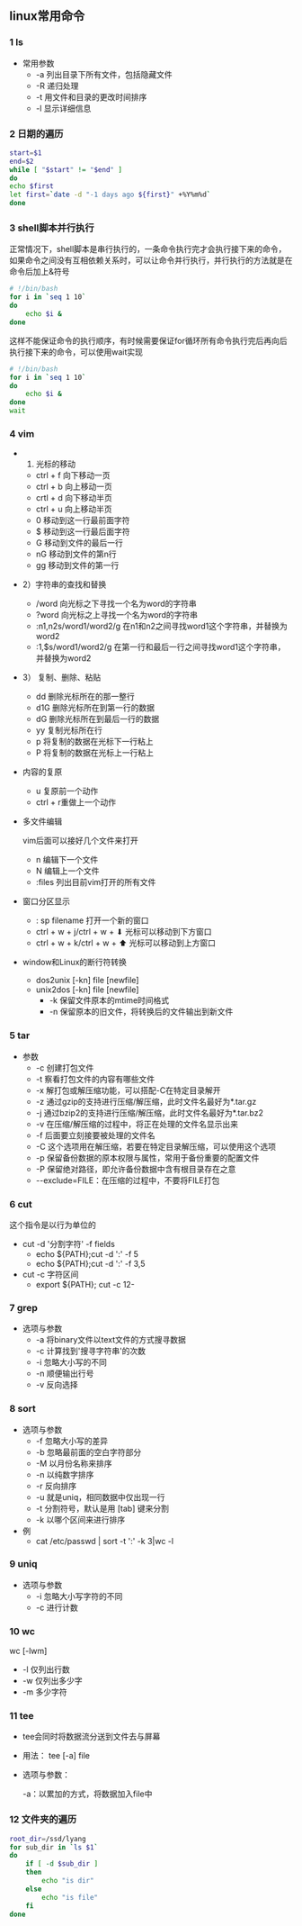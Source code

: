 ## linux常用命令

### 1 ls

* 常用参数
  * -a 列出目录下所有文件，包括隐藏文件
  * -R 递归处理
  * -t 用文件和目录的更改时间排序
  * -l 显示详细信息

### 2 日期的遍历

```bash
start=$1
end=$2
while [ "$start" != "$end" ]
do
echo $first
let first=`date -d "-1 days ago ${first}" +%Y%m%d`
done
```

### 3 shell脚本并行执行

正常情况下，shell脚本是串行执行的，一条命令执行完才会执行接下来的命令，如果命令之间没有互相依赖关系时，可以让命令并行执行，并行执行的方法就是在命令后加上&符号

```bash
# !/bin/bash
for i in `seq 1 10` 
do
    echo $i &
done
```

这样不能保证命令的执行顺序，有时候需要保证for循环所有命令执行完后再向后执行接下来的命令，可以使用wait实现

```bash
# !/bin/bash
for i in `seq 1 10` 
do
    echo $i &
done
wait
```

### 4 vim

* 1) 光标的移动
  * ctrl + f 向下移动一页
  * ctrl + b 向上移动一页
  * crtl + d 向下移动半页
  * ctrl + u 向上移动半页
  * 0 移动到这一行最前面字符
  * $ 移动到这一行最后面字符
  * G 移动到文件的最后一行
  * nG 移动到文件的第n行
  * gg 移动到文件的第一行
  
* 2）字符串的查找和替换
  * /word 向光标之下寻找一个名为word的字符串
  * ?word 向光标之上寻找一个名为word的字符串
  * :n1,n2s/word1/word2/g 在n1和n2之间寻找word1这个字符串，并替换为word2
  * :1,$s/word1/word2/g 在第一行和最后一行之间寻找word1这个字符串，并替换为word2
  
* 3） 复制、删除、粘贴
  
  * dd 删除光标所在的那一整行
  * d1G 删除光标所在到第一行的数据
  * dG 删除光标所在到最后一行的数据
  * yy 复制光标所在行
  * p 将复制的数据在光标下一行粘上
  * P 将复制的数据在光标上一行粘上
  
* 内容的复原
  * u 复原前一个动作
  * ctrl + r重做上一个动作

* 多文件编辑

  vim后面可以接好几个文件来打开

  * n 编辑下一个文件
  * N 编辑上一个文件
  * :files 列出目前vim打开的所有文件
  
* 窗口分区显示

  * : sp filename 打开一个新的窗口
  * ctrl + w + j/ctrl + w + ⬇ 光标可以移动到下方窗口
  * ctrl + w + k/ctrl + w + ⬆ 光标可以移动到上方窗口

* window和Linux的断行符转换

  * dos2unix [-kn] file [newfile]
  * unix2dos [-kn] file [newfile]
    * -k 保留文件原本的mtime时间格式
    * -n 保留原本的旧文件，将转换后的文件输出到新文件

### 5 tar

* 参数
  * -c 创建打包文件
  * -t 察看打包文件的内容有哪些文件
  * -x 解打包或解压缩功能，可以搭配-C在特定目录解开
  * -z 通过gzip的支持进行压缩/解压缩，此时文件名最好为*.tar.gz
  * -j 通过bzip2的支持进行压缩/解压缩，此时文件名最好为*.tar.bz2
  * -v 在压缩/解压缩的过程中，将正在处理的文件名显示出来
  * -f 后面要立刻接要被处理的文件名
  * -C 这个选项用在解压缩，若要在特定目录解压缩，可以使用这个选项
  * -p 保留备份数据的原本权限与属性，常用于备份重要的配置文件
  * -P 保留绝对路径，即允许备份数据中含有根目录存在之意
  * --exclude=FILE：在压缩的过程中，不要将FILE打包

### 6 cut

这个指令是以行为单位的

* cut -d '分割字符' -f fields
  * echo ${PATH};cut -d ':' -f 5
  * echo ${PATH};cut -d ':' -f 3,5
* cut -c 字符区间
  * export ${PATH}; cut -c 12-

### 7 grep

* 选项与参数
  * -a 将binary文件以text文件的方式搜寻数据
  * -c 计算找到'搜寻字符串'的次数
  * -i 忽略大小写的不同
  * -n 顺便输出行号
  * -v 反向选择

### 8 sort

* 选项与参数
  * -f 忽略大小写的差异
  * -b 忽略最前面的空白字符部分
  * -M 以月份名称来排序
  * -n 以纯数字排序
  * -r 反向排序
  * -u 就是uniq，相同数据中仅出现一行
  * -t 分割符号，默认是用 [tab] 键来分割
  * -k 以哪个区间来进行排序
* 例  
  * cat /etc/passwd | sort -t ':' -k 3|wc -l

### 9 uniq

* 选项与参数
  * -i 忽略大小写字符的不同
  * -c 进行计数

### 10 wc

   wc [-lwm]

* -l 仅列出行数
* -w 仅列出多少字
* -m 多少字符

### 11 tee

* tee会同时将数据流分送到文件去与屏幕

* 用法： tee [-a] file

* 选项与参数：

  -a：以累加的方式，将数据加入file中

### 12 文件夹的遍历

```bash
root_dir=/ssd/lyang
for sub_dir in `ls $1`
do
    if [ -d $sub_dir ]
    then
        echo "is dir"
    else
        echo "is file"
    fi
done
```









